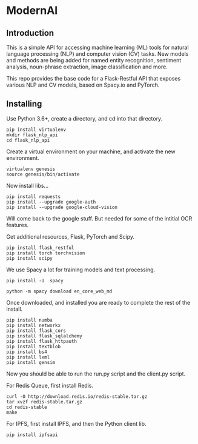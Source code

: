 # ModernAI

## Introduction
This is a simple API for accessing machine learning (ML) tools for natural language processing (NLP) and computer vision (CV) tasks. 
New models and methods are being added for named entity recognition, sentiment analysis, 
noun-phrase extraction, image classification and more.

This repo provides the base code for a Flask-Restful API that exposes various NLP and CV models,
based on Spacy.io and PyTorch. 

## Installing
Use Python 3.6+, create a directory, and cd into that directory.


```
pip install virtualenv
mkdir flask_nlp_api
cd flask_nlp_api

```

Create a virtual environment on your machine, and activate the new environment.


```
virtualenv genesis
source genesis/bin/activate
```

Now install libs...


```
pip install requests
pip install --upgrade google-auth
pip install --upgrade google-cloud-vision

```

Will come back to the google stuff. But needed for some of the intitial OCR features.

Get additional resources, Flask, PyTorch and Scipy.


```
pip install flask_restful
pip install torch torchvision
pip install scipy

```

We use Spacy a lot for training models and text processing. 


```
pip install -U  spacy

python -m spacy download en_core_web_md

```

Once downloaded, and installed you are ready to complete the rest of the install.


```
pip install numba
pip install networkx
pip install flask_cors
pip install flask_sqlalchemy
pip install flask_httpauth
pip install textblob
pip install bs4
pip install lxml
pip install gensim

```

Now you should be able to run the run.py script and the client.py script.

For Redis Queue, first install Redis.


```
curl -O http://download.redis.io/redis-stable.tar.gz
tar xvzf redis-stable.tar.gz
cd redis-stable
make

```

For IPFS, first install IPFS, and then the Python client lib.


```
pip install ipfsapi

```
